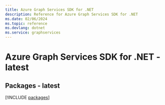 ```yaml
---
title: Azure Graph Services SDK for .NET
description: Reference for Azure Graph Services SDK for .NET
ms.date: 02/06/2024
ms.topic: reference
ms.devlang: dotnet
ms.service: graphservices
---
```

# Azure Graph Services SDK for .NET - latest
## Packages - latest
[!INCLUDE [packages](graph-services-index.md)]